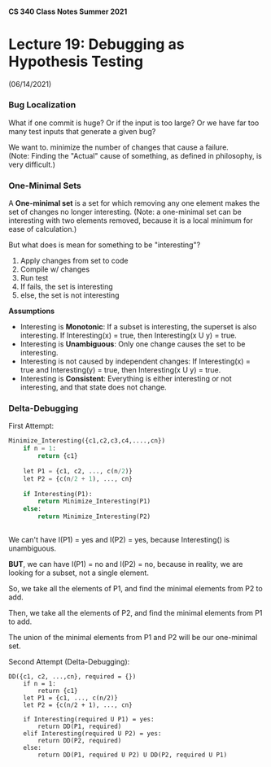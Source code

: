 #### CS 340 Class Notes Summer 2021
# Lecture 19: Debugging as Hypothesis Testing
(06/14/2021)

### Bug Localization

What if one commit is huge? Or if the input is too large? Or we have far too many test inputs that generate a given bug?  

We want to. minimize the number of changes that cause a failure.    
(Note: Finding the "Actual" cause of something, as defined in philosophy, is very difficult.) 

### One-Minimal Sets

A **One-minimal set** is a set for which removing any one element makes the set of changes no longer interesting. (Note: a one-minimal set can be interesting with two elements removed, because it is a local minimum for ease of calculation.)

But what does is mean for something to be "interesting"?  
1. Apply changes from set to code
2. Compile w/ changes 
3. Run test
4. If fails, the set is interesting
5. else, the set is not interesting


**Assumptions**  

* Interesting is **Monotonic**: If a subset is interesting, the superset is also interesting. If Interesting(x) = true, then Interesting(x U y) = true. 
*  Interesting is **Unambiguous**: Only one change causes the set to be interesting.
*  Interesting is not caused by independent changes: If Interesting(x) = true and Interesting(y) = true, then Interesting(x U y) = true. 
*  Interesting is **Consistent**: Everything is either interesting or not interesting, and that state does not change. 

### Delta-Debugging

First Attempt:  

```python
Minimize_Interesting({c1,c2,c3,c4,....,cn})
	if n = 1: 
		return {c1}
	
	let P1 = {c1, c2, ..., c(n/2)}
	let P2 = {c(n/2 + 1), ..., cn}
	
	if Interesting(P1): 
		return Minimize_Interesting(P1)
	else: 
		return Minimize_Interesting(P2)
	
```

We can't have I(P1) = yes and I(P2) = yes, because Interesting() is unambiguous. 

**BUT**, we can have I(P1) = no and I(P2) = no, because in reality, we are looking for a subset, not a single element. 

So, we take all the elements of P1, and find the minimal elements from P2 to add. 

Then, we take all the elements of P2, and find the minimal elements from P1 to add. 

The union of the minimal elements from P1 and P2 will be our one-minimal set. 

Second Attempt (Delta-Debugging):

```pythong
DD({c1, c2, ...,cn}, required = {})
	if n = 1:
		return {c1}
	let P1 = {c1, ..., c(n/2)}
	let P2 = {c(n/2 + 1), ..., cn}
	
	if Interesting(required U P1) = yes:
		return DD(P1, required)
	elif Interesting(required U P2) = yes:
		return DD(P2, required)
	else:
		return DD(P1, required U P2) U DD(P2, required U P1)
```































